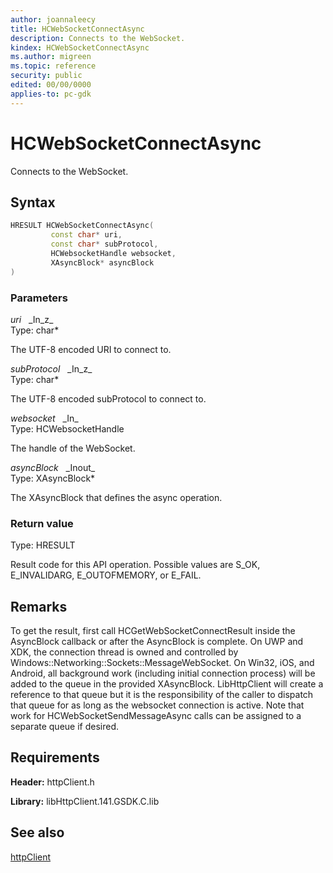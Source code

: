 ```yaml
---
author: joannaleecy
title: HCWebSocketConnectAsync
description: Connects to the WebSocket.
kindex: HCWebSocketConnectAsync
ms.author: migreen
ms.topic: reference
security: public
edited: 00/00/0000
applies-to: pc-gdk
---
```


# HCWebSocketConnectAsync  

Connects to the WebSocket.  

## Syntax  
  
```cpp
HRESULT HCWebSocketConnectAsync(  
         const char* uri,  
         const char* subProtocol,  
         HCWebsocketHandle websocket,  
         XAsyncBlock* asyncBlock  
)  
```  
  
### Parameters  
  
*uri* &nbsp;&nbsp;\_In\_z\_  
Type: char*  
  
The UTF-8 encoded URI to connect to.  
  
*subProtocol* &nbsp;&nbsp;\_In\_z\_  
Type: char*  
  
The UTF-8 encoded subProtocol to connect to.  
  
*websocket* &nbsp;&nbsp;\_In\_  
Type: HCWebsocketHandle  
  
The handle of the WebSocket.  
  
*asyncBlock* &nbsp;&nbsp;\_Inout\_  
Type: XAsyncBlock*  
  
The XAsyncBlock that defines the async operation.  
  
  
### Return value  
Type: HRESULT
  
Result code for this API operation. Possible values are S_OK, E_INVALIDARG, E_OUTOFMEMORY, or E_FAIL.
  
## Remarks  
  
To get the result, first call HCGetWebSocketConnectResult inside the AsyncBlock callback or after the AsyncBlock is complete. On UWP and XDK, the connection thread is owned and controlled by Windows::Networking::Sockets::MessageWebSocket. On Win32, iOS, and Android, all background work (including initial connection process) will be added to the queue in the provided XAsyncBlock. LibHttpClient will create a reference to that queue but it is the responsibility of the caller to dispatch that queue for as long as the websocket connection is active. Note that work for HCWebSocketSendMessageAsync calls can be assigned to a separate queue if desired.
  
## Requirements  
  
**Header:** httpClient.h
  
**Library:** libHttpClient.141.GSDK.C.lib
  
## See also  
[httpClient](../httpclient_members.md)  
  
  